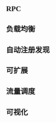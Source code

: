<span  style="font-family: Simsun,serif; font-size: 17px; ">

### RPC

### 负载均衡

### 自动注册发现

### 可扩展

### 流量调度

### 可视化

</span>